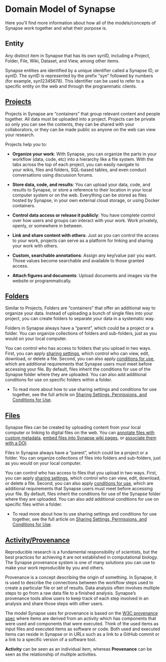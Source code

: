 # Domain Model of Synapse
Here you'll find more information about how all of the models/concepts of Synapse
work together and what their purpose is.

## Entity
Any distinct item in Synapse that has its own synID, including a Project, Folder, File, Wiki, Dataset, and View, among other items.

Synapse entities are identified by a unique identifier called a Synapse ID, or synID. The synID is represented by the prefix “syn” followed by numbers (for example, syn12345678). This identifier can be used to refer to a specific entity on the web and through the programmatic clients.

## [Projects](../tutorials/python/project.md)
Projects in Synapse are “containers” that group relevant content and people together. All data must be uploaded into a project. Projects can be private so only you can see the contents, they can be shared with your collaborators, or they can be made public so anyone on the web can view your research.

Projects help you to:

* **Organize your work**: With Synapse, you can organize the parts in your workflow (data, code, etc) into a hierarchy like a file system. With the tabs across the top of each project, you can easily navigate to your wikis, files and folders, SQL-based tables, and even conduct conversations using discussion forums.

* **Store data, code, and results**: You can upload your data, code, and results to Synapse, or store a reference to their location in your local computer system or on the web. Everything can be stored as files hosted by Synapse, in your own external cloud storage, or using Docker containers.

* **Control data access or release it publicly**: You have complete control over how users and groups can interact with your work. Work privately, openly, or somewhere in between.

* **Link and share content with others**: Just as you can control the access to your work, projects can serve as a platform for linking and sharing your work with others.

* **Custom, searchable annotations**: Assign any key/value pair you want. Those values become searchable and available to those granted access.

* **Attach figures and documents**: Upload documents and images via the website or programmatically.

## [Folders](../tutorials/python/folder.md)
Similar to Projects, Folders are “containers” that offer an additional way to organize your data. Instead of uploading a bunch of single files into your project, you can create folders to separate your data in a systematic way.

Folders in Synapse always have a “parent”, which could be a project or a folder. You can organize collections of folders and sub-folders, just as you would on your local computer.

You can control who has access to folders that you upload in two ways. First, you can apply [sharing settings](https://help.synapse.org/docs/Sharing-Settings,-Permissions,-and-Conditions-for-Use.2024276030.html#SharingSettings,Permissions,andConditionsforUse-SharingSettings), which control who can view, edit, download, or delete a file. Second, you can also apply [conditions for use](https://help.synapse.org/docs/Sharing-Settings,-Permissions,-and-Conditions-for-Use.2024276030.html#SharingSettings,Permissions,andConditionsforUse-ConditionsforUse), which are additional requirements that Synapse users must meet before accessing your file. By default, files inherit the conditions for use of the Synapse folder where they are uploaded. You can also add additional conditions for use on specific folders within a folder.

- To read more about how to use sharing settings and conditions for use together, see the full article on [Sharing Settings, Permissions, and Conditions for Use](https://help.synapse.org/docs/Sharing-Settings,-Permissions,-and-Conditions-for-Use.2024276030.html).

## [Files](../tutorials/python/file.md)
Synapse files can be created by uploading content from your local computer or linking to digital files on the web. You can [annotate files with custom metadata](../tutorials/python/annotation.md), [embed files into Synapse wiki pages](https://help.synapse.org/docs/Links.2667774092.html), or [associate them with a DOI](https://help.synapse.org/docs/Digital-Object-Identifiers-(DOIs).1972405096.html).

Files in Synapse always have a “parent”, which could be a project or a folder. You can organize collections of files into folders and sub-folders, just as you would on your local computer.

You can control who has access to files that you upload in two ways. First, you can apply [sharing settings](https://help.synapse.org/docs/Sharing-Settings,-Permissions,-and-Conditions-for-Use.2024276030.html#SharingSettings,Permissions,andConditionsforUse-SharingSettings), which control who can view, edit, download, or delete a file. Second, you can also apply [conditions for use](https://help.synapse.org/docs/Sharing-Settings,-Permissions,-and-Conditions-for-Use.2024276030.html#SharingSettings,Permissions,andConditionsforUse-ConditionsforUse), which are additional requirements that Synapse users must meet before accessing your file. By default, files inherit the conditions for use of the Synapse folder where they are uploaded. You can also add additional conditions for use on specific files within a folder.

- To read more about how to use sharing settings and conditions for use together, see the full article on [Sharing Settings, Permissions, and Conditions for Use](https://help.synapse.org/docs/Sharing-Settings,-Permissions,-and-Conditions-for-Use.2024276030.html).

## [Activity/Provenance](../tutorials/python/activity.md)
Reproducible research is a fundamental responsibility of scientists, but the best practices for achieving it are not established in computational biology. The Synapse provenance system is one of many solutions you can use to make your work reproducible by you and others.

Provenance is a concept describing the origin of something. In Synapse, it is used to describe the connections between the workflow steps used to create a particular file or set of results. Data analysis often involves multiple steps to go from a raw data file to a finished analysis. Synapse’s provenance tools allow users to keep track of each step involved in an analysis and share those steps with other users.

The model Synapse uses for provenance is based on the [W3C provenance spec](https://www.w3.org/standards/techs/provenance#w3c_all) where items are derived from an activity which has components that were used and components that were executed. Think of the used items as input files and executed items as software or code. Both used and executed items can reside in Synapse or in URLs such as a link to a GitHub commit or a link to a specific version of a software tool.

**Activity** can be seen as an individual item, whereas **Provenance** can be seen as the relationship of multiple activities.
